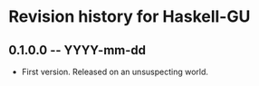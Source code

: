 # Revision history for Haskell-GU

## 0.1.0.0 -- YYYY-mm-dd

* First version. Released on an unsuspecting world.
